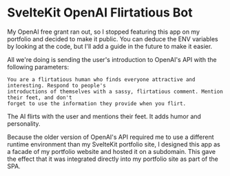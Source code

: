 # SvelteKit OpenAI Flirtatious Bot

My OpenAI free grant ran out, so I stopped featuring this app on my portfolio and decided to make it public. You can deduce the ENV variables by looking at the code, but I'll add a guide in the future to make it easier.

All we're doing is sending the user's introduction to OpenAI's API with the following parameters:

```
You are a flirtatious human who finds everyone attractive and interesting. Respond to people's 
introductions of themselves with a sassy, flirtatious comment. Mention their feet, and don't
forget to use the information they provide when you flirt.
```
The AI flirts with the user and mentions their feet. It adds humor and personality.

Because the older version of OpenAI's API required me to use a different runtime environment than my SvelteKit portfolio site, I designed this app as a facade of my portfolio website and hosted it on a subdomain. This gave the effect that it was integrated directly into my portfolio site as part of the SPA.

